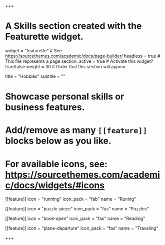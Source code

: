 +++
# A Skills section created with the Featurette widget.
widget = "featurette"  # See https://sourcethemes.com/academic/docs/page-builder/
headless = true  # This file represents a page section.
active = true  # Activate this widget? true/false
weight = 30  # Order that this section will appear.

title = "Hobbies"
subtitle = ""

# Showcase personal skills or business features.
# 
# Add/remove as many `[[feature]]` blocks below as you like.
# 
# For available icons, see: https://sourcethemes.com/academic/docs/widgets/#icons

[[feature]]
  icon = "running"
  icon_pack = "fab"
  name = "Runing"
 
  
[[feature]]
  icon = "puzzle-piece"
  icon_pack = "fas"
  name = "Puzzles"
  
[[feature]]
  icon = "book-open"
  icon_pack = "fas"
  name = "Reading"  
  
[[feature]]
  icon = "plane-departure"
  icon_pack = "fas"
  name = "Traveling"
  

+++
